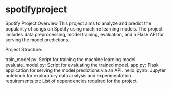 # spotifyproject
Spotify Project
Overview
This project aims to analyze and predict the popularity of songs on Spotify using machine learning models. The project includes data preprocessing, model training, evaluation, and a Flask API for serving the model predictions.

Project Structure:

train_model.py: Script for training the machine learning model.
evaluate_model.py: Script for evaluating the trained model.
app.py: Flask application for serving the model predictions via an API.
hello.ipynb: Jupyter notebook for exploratory data analysis and experimentation.
requirements.txt: List of dependencies required for the project.
